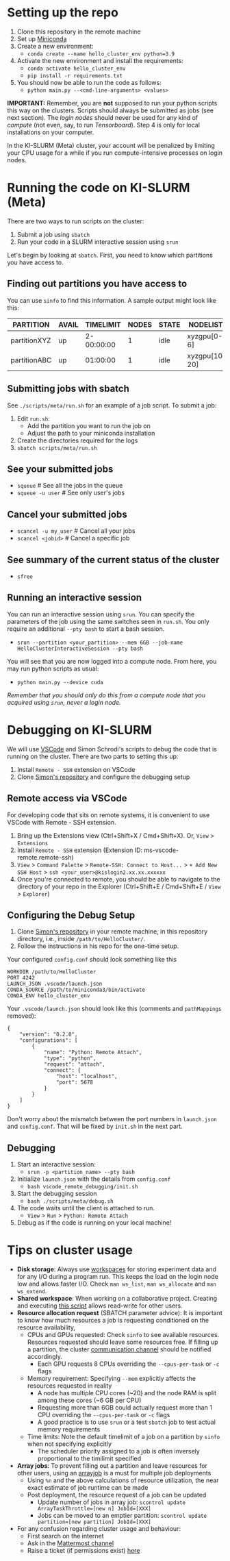 # Setting up the repo
1. Clone this repository in the remote machine
2. Set up [Miniconda](https://docs.conda.io/en/latest/miniconda.html)
3. Create a new environment:
   *    `conda create --name hello_cluster_env python=3.9`
4. Activate the new environment and install the requirements:
   * `conda activate hello_cluster_env`
   * `pip install -r requirements.txt`
5. You should now be able to run the code as follows:
   * `python main.py --<cmd-line-arguments> <values>`

**IMPORTANT:** Remember, you are **not** supposed to run your python scripts this way on the clusters. Scripts should always be submitted as jobs (see next section). The *login nodes* should never be used for any kind of *compute* (not even, say, to run *Tensorboard*). Step 4 is only for local installations on your computer.

In the KI-SLURM (Meta) cluster, your account will be penalized by limiting your CPU usage for a while if you run compute-intensive processes on login nodes.

# Running the code on KI-SLURM (Meta)

There are two ways to run scripts on the cluster:
1. Submit a job using `sbatch`
2. Run your code in a SLURM interactive session using `srun`

Let's begin by looking at `sbatch`. First, you need to know which partitions you have access to.

## Finding out partitions you have access to
You can use `sinfo` to find this information.  A sample output might look like this:

| PARTITION     |   AVAIL  | TIMELIMIT  | NODES | STATE | NODELIST      |
| ------------  |     ---  | ---------  | ----- | ----- | ------------- |
| partitionXYZ  |      up  | 2-00:00:00 |   1   | idle  | xyzgpu[0-6]   |
| partitionABC  |      up  | 01:00:00   |   1   | idle  | xyzgpu[10, 20]|

## Submitting jobs with sbatch
See `./scripts/meta/run.sh` for an example of a job script. To submit a job:
1.  Edit `run.sh`:
       * Add the partition you want to run the job on
       * Adjust the path to your miniconda installation
2.  Create the directories required for the logs
3.  `sbatch scripts/meta/run.sh`

## See your submitted jobs
   * `squeue` # See all the jobs in the queue
   * `squeue -u user`  # See only user's jobs

## Cancel your submitted jobs
   * `scancel -u my_user`  # Cancel all your jobs
   * `scancel <jobid>`  # Cancel a specific job


## See summary of the current status of the cluster
   * `sfree`
## Running an interactive session
You can run an interactive session using `srun`. You can specify the parameters of the job using the same switches seen in `run.sh`. You only require an additional `--pty bash` to start a bash session.

   * `srun --partition <your_partition> --mem 6GB --job-name HelloClusterInteractiveSession --pty bash`

You will see that you are now logged into a compute node. From here, you may run python scripts as usual:
   * `python main.py --device cuda`

*Remember that you should only do this from a *compute node* that you acquired using `srun`, never a login node.*

# Debugging on KI-SLURM

We will use [VSCode](https://code.visualstudio.com/) and Simon Schrodi's scripts to debug the code that is running on the cluster. There are two parts to setting this up:
1. Install `Remote - SSH` extension on VSCode
2. Clone [Simon's repository](https://github.com/infomon/vscode_remote_debugging) and configure the debugging setup
## Remote access via VSCode

For developing code that sits on remote systems, it is convenient to use VSCode with Remote - SSH extension.

1. Bring up the Extensions view (Ctrl+Shift+X / Cmd+Shift+X). Or, `View` > `Extensions`
2. Install `Remote - SSH` extension (Extension ID: ms-vscode-remote.remote-ssh)
3. `View` > `Command Palette` > `Remote-SSH: Connect to Host...` > `+ Add New SSH Host` > `ssh <your_user>@kislogin2.xx.xx.xxxxxx`
4. Once you're connected to remote, you should be able to navigate to the directory of your repo in the Explorer (Ctrl+Shift+E / Cmd+Shift+E / `View` > `Explorer`)

## Configuring the Debug Setup
1. Clone [Simon's repository](https://github.com/infomon/vscode_remote_debugging) in your remote machine, in this repository directory, i.e., inside `/path/to/HelloCluster/`.
2. Follow the instructions in his repo for the one-time setup.

Your configured `config.conf` should look something like this

```
WORKDIR /path/to/HelloCluster
PORT 4242
LAUNCH_JSON .vscode/launch.json
CONDA_SOURCE /path/to/miniconda3/bin/activate
CONDA_ENV hello_cluster_env
```

Your `.vscode/launch.json` should look like this (comments and `pathMappings` removed):
```
{
    "version": "0.2.0",
    "configurations": [
        {
            "name": "Python: Remote Attach",
            "type": "python",
            "request": "attach",
            "connect": {
                "host": "localhost",
                "port": 5678
            }
        }
    ]
}
```

Don't worry about the mismatch between the port numbers in `launch.json` and `config.conf`. That will be fixed by `init.sh` in the next part.
## Debugging
1. Start an interactive session:
   * `srun -p <partition_name> --pty bash`
2. Initialize `launch.json` with the details from `config.conf`
   *  `bash vscode_remote_debugging/init.sh`
3. Start the debugging session
   * `bash ./scripts/meta/debug.sh`
4. The code waits until the client is attached to run.
   * `View` > `Run` > `Python: Remote Attach`
5. Debug as if the code is running on your local machine!


# Tips on cluster usage

* **Disk storage**: Always use [workspaces](https://kb.hlrs.de/platforms/index.php/Workspace_mechanism) for storing experiment data and for any I/O during a program run. This keeps the load on the login node low and allows faster I/O. Check `man ws_list`, `man ws_allocate` and `man ws_extend`.
* **Shared workspace**: When working on a collaborative project. Creating and executing [this script](https://gist.github.com/Neeratyoy/4cdf58f770164dfeea8be0e8d47fb6a7) allows read-write for other users.
* **Resource allocation request** (SBATCH parameter advice): It is important to know how much resources a job is requesting conditioned on the resource availability,
  * CPUs and GPUs requested: Check `sinfo` to see available resources. Resources requested should leave some resources free. If filling up a partition, the cluster [communication channel](https://im.tnt.uni-hannover.de/automl/channels/gpu-lovers) should be notified accordingly.
    * Each GPU requests 8 CPUs overriding the `--cpus-per-task` or `-c` flags
  * Memory requirement: Specifying `--mem` explicitly affects the resources requested in reality
    * A node has multiple CPU cores (~20) and the node RAM is split among these cores (~6 GB per CPU)
    * Requesting more than 6GB could actually request more than 1 CPU overriding the `--cpus-per-task` or `-c` flags
    * A good practice is to use `srun` or a test `sbatch` job to test actual memory requirements
  * Time limits: Note the default timelimit of a job on a partition by `sinfo` when not specifying explicitly
    * The scheduler priority assigned to a job is often inversely proportional to the timilimit specified
* **Array jobs**: To prevent filling out a partition and leave resources for other users, using an [arrayjob](https://slurm.schedmd.com/job_array.html) is a must for multiple job deployments
  * Using `%n` and the above calculations of resource utilization, the near exact estimate of job runtime can be made
  * Post deployment, the resource request of a job can be updated
    * Update number of jobs in array job: `scontrol update ArrayTaskThrottle=[new n] JobId=[XXX]`
    * Jobs can be moved to an emptier partition: `scontrol update partition=[new partition] JobId=[XXX]`
* For any confusion regarding cluster usage and behaviour:
  * First search on the internet
  * Ask in the [Mattermost channel](https://im.tnt.uni-hannover.de/automl/channels/gpu-lovers)
  * Raise a ticket (if permissions exist) [here](https://osticket.informatik.uni-freiburg.de/tickets.php)


